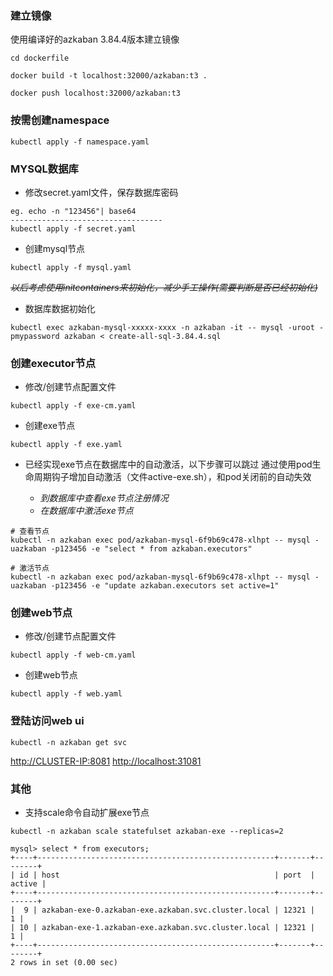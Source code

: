 
### 建立镜像
使用编译好的azkaban 3.84.4版本建立镜像

```
cd dockerfile

docker build -t localhost:32000/azkaban:t3 .

docker push localhost:32000/azkaban:t3
```

### 按需创建namespace
```
kubectl apply -f namespace.yaml
```
### MYSQL数据库

- 修改secret.yaml文件，保存数据库密码
```
eg. echo -n "123456"| base64
----------------------------------
kubectl apply -f secret.yaml 
```
- 创建mysql节点

```
kubectl apply -f mysql.yaml
```

~~*以后考虑使用initcontainers来初始化，减少手工操作(需要判断是否已经初始化)*~~

- 数据库数据初始化
```
kubectl exec azkaban-mysql-xxxxx-xxxx -n azkaban -it -- mysql -uroot -pmypassword azkaban < create-all-sql-3.84.4.sql
```

### 创建executor节点
- 修改/创建节点配置文件
```
kubectl apply -f exe-cm.yaml 
```
- 创建exe节点
```
kubectl apply -f exe.yaml 
```
- 已经实现exe节点在数据库中的自动激活，以下步骤可以跳过
  通过使用pod生命周期钩子增加自动激活（文件active-exe.sh），和pod关闭前的自动失效

  - *到数据库中查看exe节点注册情况*
  - *在数据库中激活exe节点*
```
# 查看节点
kubectl -n azkaban exec pod/azkaban-mysql-6f9b69c478-xlhpt -- mysql -uazkaban -p123456 -e "select * from azkaban.executors"

# 激活节点
kubectl -n azkaban exec pod/azkaban-mysql-6f9b69c478-xlhpt -- mysql -uazkaban -p123456 -e "update azkaban.executors set active=1"
```

### 创建web节点
- 修改/创建节点配置文件
```
kubectl apply -f web-cm.yaml 
```
- 创建web节点
```
kubectl apply -f web.yaml 
```

### 登陆访问web ui

```
kubectl -n azkaban get svc
```
<http://CLUSTER-IP:8081>
<http://localhost:31081>


### 其他

- 支持scale命令自动扩展exe节点

```
kubectl -n azkaban scale statefulset azkaban-exe --replicas=2
```

```
mysql> select * from executors;
+----+-----------------------------------------------------+-------+--------+
| id | host                                                | port  | active |
+----+-----------------------------------------------------+-------+--------+
|  9 | azkaban-exe-0.azkaban-exe.azkaban.svc.cluster.local | 12321 |      1 |
| 10 | azkaban-exe-1.azkaban-exe.azkaban.svc.cluster.local | 12321 |      1 |
+----+-----------------------------------------------------+-------+--------+
2 rows in set (0.00 sec)
```
